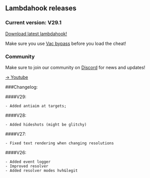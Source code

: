 ## Lambdahook releases

### Current version: V29.1

[Download latest lambdahook!](https://github.com/voidzero-development/voidzero-development.github.io/raw/main/Lambdav29.1.dll)

Make sure you use [Vac bypass](https://github.com/danielkrupinski/VAC-Bypass-Loader) before you load the cheat!

### Community
Make sure to join our community on [Discord](https://discord.gg/b5q3m3bkbd) for news and updates!

[-> Youtube](hhtps://www.youtube.com/c/voidzero1337/)

###Changelog:

####V29:
```
- Added antiaim at targets;
```
####V28:
```
- Added hideshots (might be glitchy)
```
####V27:
```
- Fixed text rendering when changing resolutions
```
####V26:
```
- Added event logger
- Improved resolver
- Added resolver modes hvh&legit
```

